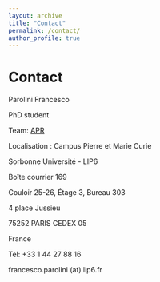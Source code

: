 ```yaml
---
layout: archive
title: "Contact"
permalink: /contact/
author_profile: true
---
```

# Contact
Parolini Francesco

PhD student

Team: [APR](https://www.lip6.fr/recherche/team.php?acronyme=APR)

Localisation : Campus Pierre et Marie Curie

Sorbonne Université - LIP6

Boîte courrier 169

Couloir 25-26, Étage 3, Bureau 303

4 place Jussieu

75252 PARIS CEDEX 05

France

Tel: +33 1 44 27 88 16

francesco.parolini (at) lip6.fr